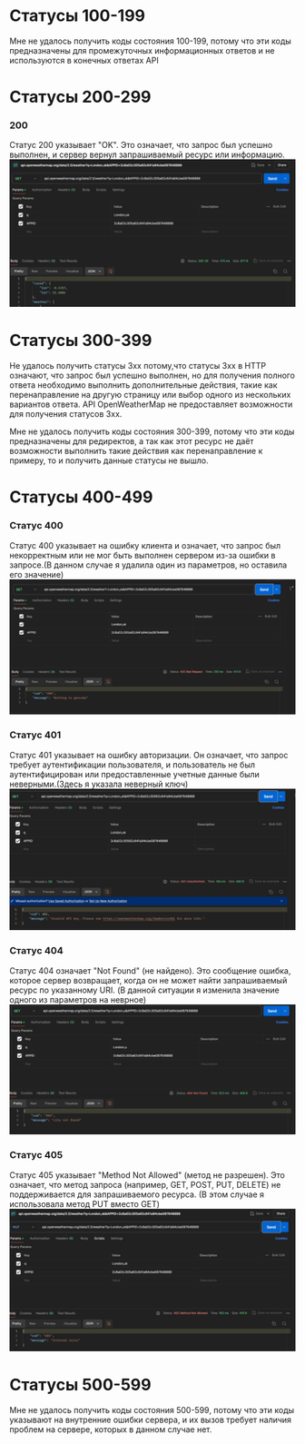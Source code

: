# Статусы 100-199
Мне не удалось получить коды состояния 100-199, потому что эти коды предназначены для промежуточных информационных ответов и не используются в конечных ответах API

# Статусы 200-299
### 200
Статус 200 указывает "OK". Это означает, что запрос был успешно выполнен, и сервер вернул запрашиваемый ресурс или информацию.
![image](200.jpg)

# Статусы 300-399
Не удалось получить статусы 3xx потому,что статусы 3xx в HTTP означают, что запрос был успешно выполнен, но для получения полного ответа необходимо выполнить дополнительные действия, такие как перенаправление на другую страницу или выбор одного из нескольких вариантов ответа. API OpenWeatherMap не предоставляет возможности для получения статусов 3xx.

Мне не удалось получить коды состояния 300-399, потому что эти коды предназначены для редиректов, а так как этот ресурс не даёт возможности выполнить такие действия как перенаправление к примеру, то и получить данные статусы не вышло.

# Статусы 400-499
### Статус 400
Статус 400 указывает на ошибку клиента и означает, что запрос был некорректным или не мог быть выполнен сервером из-за ошибки в запросе.(В данном случае я удалила один из параметров, но оставила его значение)
![image](400.jpg)
### Статус 401
Статус 401 указывает на ошибку авторизации. Он означает, что запрос требует аутентификации пользователя, и пользователь не был аутентифицирован или предоставленные учетные данные были неверными.(Здесь я указала неверный ключ)
![image](401.jpg)
### Статус 404
Статус 404 означает "Not Found" (не найдено). Это сообщение ошибка, которое сервер возвращает, когда он не может найти запрашиваемый ресурс по указанному URI. (В данной ситуации я изменила значение одного из параметров на неврное)
![image](404.jpg)
### Статус 405
Статус 405 указывает "Method Not Allowed" (метод не разрешен). Это означает, что метод запроса (например, GET, POST, PUT, DELETE) не поддерживается для запрашиваемого ресурса. (В этом случае я использовала метод PUT вместо GET)
![image](405.jpg)

# Статусы 500-599
Мне не удалось получить коды состояния 500-599, потому что эти коды указывают на внутренние ошибки сервера, и их вызов требует наличия проблем на сервере, которых в данном случае нет.

